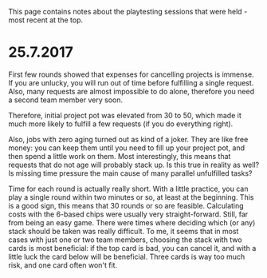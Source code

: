 This page contains notes about the playtesting sessions that were held - 
most recent at the top.

# 25.7.2017
First few rounds showed that expenses for cancelling projects is immense.
If you are unlucky, you will run out of time before fulfilling a single request.
Also, many requests are almost impossible to do alone, therefore you need a second
team member very soon.

Therefore, initial project pot was elevated from 30 to 50, which made it much more likely
to fulfill a few requests (if you do everything right).

Also, jobs with zero aging turned out as kind of a joker. They are like free money: 
you can keep them until you need to fill up your project pot, and then spend a little work
on them.
Most interestingly, this means that requests that do not age will probably stack up.
Is this true in reality as well? Is missing time pressure the main cause of many parallel
unfulfilled tasks?

Time for each round is actually really short. With a little practice, you can play a single round
within two minutes or so, at least at the beginning. This is a good sign, this means that 30 rounds
or so are feasible. Calculating costs with the 6-based chips were usually very straight-forward.
Still, far from being an easy game. There were times where deciding which (or any) stack
should be taken was really difficult.
To me, it seems that in most cases with just one or two team members, choosing the stack with
two cards is most beneficial: if the top card is bad, you can cancel it, and with a little luck
the card below will be beneficial. Three cards is way too much risk, and one card often won't fit.